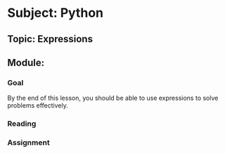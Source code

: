 # Subject: Python
## Topic: Expressions
## Module: 



### Goal
By the end of this lesson, you should be able to use expressions to solve problems effectively.

### Reading 

### Assignment

